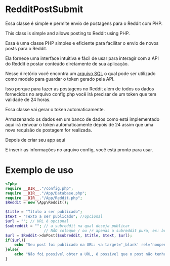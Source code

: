 # RedditPostSubmit
Essa classe é simple e permite envio de postagens para o Reddit com PHP.

This class is simple and allows posting to Reddit using PHP.

Essa é uma classe PHP simples e eficiente para facilitar o envio de novos posts para o Reddit.

Ela fornece uma interface intuitiva e fácil de usar para interagir com a API do Reddit e postar conteúdo diretamente de sua aplicação.

Nesse diretório você encontra um [arquivo SQL](https://raw.githubusercontent.com/EliasPereirah/RedditPostSubmit/main/rd_token.sql) o qual pode ser utilizado como modelo para guardar o token gerado pela API.

Isso porque para fazer as postagens no Reddit além de todos os dados fornecidos no arquivo config.php você irá precisar de um token que tem validade de 24 horas.

Essa classe vai gerar o token automaticamente.

Armazenando os dados em um banco de dados como está implementado aqui irá renvoar o token automaticamente depois de 24 assim que uma nova requisão de postagem for realizada.


Depois de criar seu app aqui

E inserir as informações no arquivo config, você está pronto para usar.

# Exemplo de uso

```php
<?php
require __DIR__."/config.php";
require __DIR__."/App/Database.php";
require __DIR__."/App/Reddit.php";
$Reddit = new \App\Reddit();

$title = "Título a ser publicado";
$text = "Texto a ser publicado"; //opcional
$url = ""; // URL é opcional
$subreddit = ""; // a subreddit na qual deseja publicar
                 // NÃO coloque / ou /r apenas a subreddit pura, ex: brasil
$url = $Reddit->doPost($subreddit, $title, $text, $url);
if($url){
    echo "Seu post foi publicado na URL: <a target='_blank' rel='noopener noreferrer' href=\"$url\">$url</a>";
}else{
    echo "Não foi possível obter a URL, é possível que o post não tenha sido feito";
}
```
